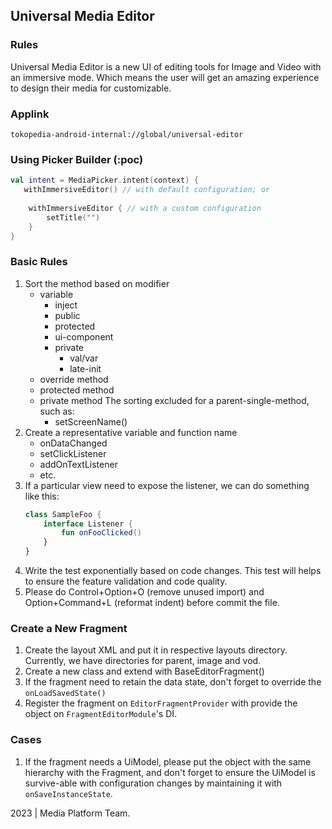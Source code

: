 ## Universal Media Editor

### Rules
Universal Media Editor is a new UI of editing tools for Image and Video with an immersive mode.
Which means the user will get an amazing experience to design their media for customizable.

### Applink
`tokopedia-android-internal://global/universal-editor`

### Using Picker Builder (:poc)
```kotlin
val intent = MediaPicker.intent(context) {
   withImmersiveEditor() // with default configuration; or
    
    withImmersiveEditor { // with a custom configuration
        setTitle("")
    }
}
```
### Basic Rules
1. Sort the method based on modifier
    - variable
      - inject
      - public
      - protected
      - ui-component
      - private
        - val/var
        - late-init
    - override method
    - protected method
    - private method
    The sorting excluded for a parent-single-method, such as:
      - setScreenName()
2. Create a representative variable and function name
    - onDataChanged
    - setClickListener
    - addOnTextListener
    - etc.
3. If a particular view need to expose the listener, we can do something like this:
    ```kotlin
    class SampleFoo {
        interface Listener {
            fun onFooClicked()
        }
    }
    ```
4. Write the test exponentially based on code changes. This test will helps to ensure the feature validation and code quality.
5. Please do Control+Option+O (remove unused import) and Option+Command+L (reformat indent) before commit the file.

### Create a New Fragment
1. Create the layout XML and put it in respective layouts directory. Currently, we have directories for parent, image and vod.
2. Create a new class and extend with BaseEditorFragment()
3. If the fragment need to retain the data state, don't forget to override the `onLoadSavedState()`
4. Register the fragment on `EditorFragmentProvider` with provide the object on `FragmentEditorModule`'s DI.

### Cases
1. If the fragment needs a UiModel, please put the object with the same hierarchy with the Fragment, and don't forget to ensure
the UiModel is survive-able with configuration changes by maintaining it with `onSaveInstanceState`.

2023 | Media Platform Team.
